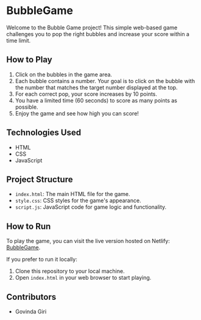 # BubbleGame

Welcome to the Bubble Game project! This simple web-based game challenges you to pop the right bubbles and increase your score within a time limit.

## How to Play

1. Click on the bubbles in the game area.
2. Each bubble contains a number. Your goal is to click on the bubble with the number that matches the target number displayed at the top.
3. For each correct pop, your score increases by 10 points.
4. You have a limited time (60 seconds) to score as many points as possible.
5. Enjoy the game and see how high you can score!

## Technologies Used

- HTML
- CSS
- JavaScript

## Project Structure

- `index.html`: The main HTML file for the game.
- `style.css`: CSS styles for the game's appearance.
- `script.js`: JavaScript code for game logic and functionality.

## How to Run

To play the game, you can visit the live version hosted on Netlify: [BubbleGame](https://bubblegamegovinda.netlify.app/).

If you prefer to run it locally:

1. Clone this repository to your local machine.
2. Open `index.html` in your web browser to start playing.

## Contributors

- Govinda Giri
